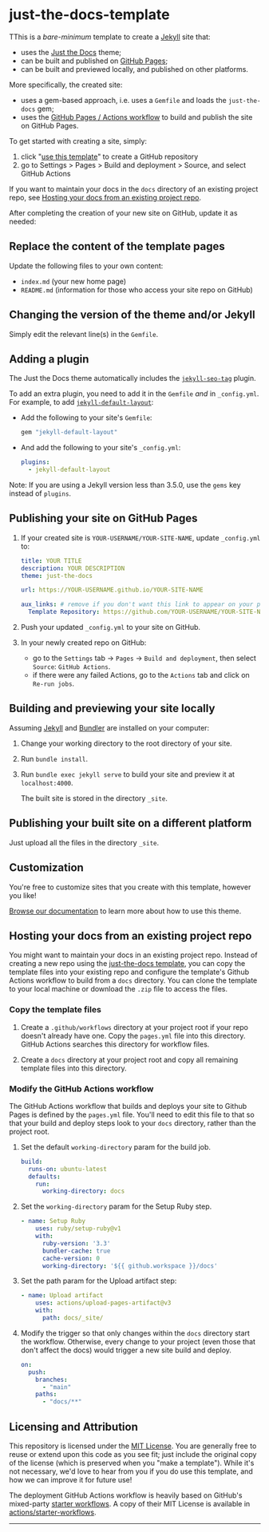 # just-the-docs-template

TThis is a *bare-minimum* template to create a [Jekyll] site that:

- uses the [Just the Docs] theme;
- can be built and published on [GitHub Pages];
- can be built and previewed locally, and published on other platforms.

More specifically, the created site:

- uses a gem-based approach, i.e. uses a `Gemfile` and loads the `just-the-docs` gem;
- uses the [GitHub Pages / Actions workflow] to build and publish the site on GitHub Pages.

To get started with creating a site, simply:

1. click "[use this template]" to create a GitHub repository
2. go to Settings > Pages > Build and deployment > Source, and select GitHub Actions

If you want to maintain your docs in the `docs` directory of an existing project repo, see [Hosting your docs from an existing project repo](#hosting-your-docs-from-an-existing-project-repo).

After completing the creation of your new site on GitHub, update it as needed:

## Replace the content of the template pages

Update the following files to your own content:

- `index.md` (your new home page)
- `README.md` (information for those who access your site repo on GitHub)

## Changing the version of the theme and/or Jekyll

Simply edit the relevant line(s) in the `Gemfile`.

## Adding a plugin

The Just the Docs theme automatically includes the [`jekyll-seo-tag`] plugin.

To add an extra plugin, you need to add it in the `Gemfile` *and* in `_config.yml`. For example, to add [`jekyll-default-layout`]:

- Add the following to your site's `Gemfile`:

  ```ruby
  gem "jekyll-default-layout"
  ```

- And add the following to your site's `_config.yml`:

  ```yaml
  plugins:
    - jekyll-default-layout
  ```

Note: If you are using a Jekyll version less than 3.5.0, use the `gems` key instead of `plugins`.

## Publishing your site on GitHub Pages

1.  If your created site is `YOUR-USERNAME/YOUR-SITE-NAME`, update `_config.yml` to:

    ```yaml
    title: YOUR TITLE
    description: YOUR DESCRIPTION
    theme: just-the-docs

    url: https://YOUR-USERNAME.github.io/YOUR-SITE-NAME

    aux_links: # remove if you don't want this link to appear on your pages
      Template Repository: https://github.com/YOUR-USERNAME/YOUR-SITE-NAME
    ```

2.  Push your updated `_config.yml` to your site on GitHub.

3.  In your newly created repo on GitHub:
    - go to the `Settings` tab -> `Pages` -> `Build and deployment`, then select `Source`: `GitHub Actions`.
    - if there were any failed Actions, go to the `Actions` tab and click on `Re-run jobs`.

## Building and previewing your site locally

Assuming [Jekyll] and [Bundler] are installed on your computer:

1.  Change your working directory to the root directory of your site.

2.  Run `bundle install`.

3.  Run `bundle exec jekyll serve` to build your site and preview it at `localhost:4000`.

    The built site is stored in the directory `_site`.

## Publishing your built site on a different platform

Just upload all the files in the directory `_site`.

## Customization

You're free to customize sites that you create with this template, however you like!

[Browse our documentation][Just the Docs] to learn more about how to use this theme.

## Hosting your docs from an existing project repo

You might want to maintain your docs in an existing project repo. Instead of creating a new repo using the [just-the-docs template](https://github.com/just-the-docs/just-the-docs-template), you can copy the template files into your existing repo and configure the template's Github Actions workflow to build from a `docs` directory. You can clone the template to your local machine or download the `.zip` file to access the files.

### Copy the template files

1.  Create a `.github/workflows` directory at your project root if your repo doesn't already have one. Copy the `pages.yml` file into this directory. GitHub Actions searches this directory for workflow files.

2.  Create a `docs` directory at your project root and copy all remaining template files into this directory.

### Modify the GitHub Actions workflow

The GitHub Actions workflow that builds and deploys your site to Github Pages is defined by the `pages.yml` file. You'll need to edit this file to that so that your build and deploy steps look to your `docs` directory, rather than the project root.

1.  Set the default `working-directory` param for the build job.

    ```yaml
    build:
      runs-on: ubuntu-latest
      defaults:
        run:
          working-directory: docs
    ```

2.  Set the `working-directory` param for the Setup Ruby step.

    ```yaml
    - name: Setup Ruby
        uses: ruby/setup-ruby@v1
        with:
          ruby-version: '3.3'
          bundler-cache: true
          cache-version: 0
          working-directory: '${{ github.workspace }}/docs'
    ```

3.  Set the path param for the Upload artifact step:

    ```yaml
    - name: Upload artifact
        uses: actions/upload-pages-artifact@v3
        with:
          path: docs/_site/
    ```

4.  Modify the trigger so that only changes within the `docs` directory start the workflow. Otherwise, every change to your project (even those that don't affect the docs) would trigger a new site build and deploy.

    ```yaml
    on:
      push:
        branches:
          - "main"
        paths:
          - "docs/**"
    ```

## Licensing and Attribution

This repository is licensed under the [MIT License]. You are generally free to reuse or extend upon this code as you see fit; just include the original copy of the license (which is preserved when you "make a template"). While it's not necessary, we'd love to hear from you if you do use this template, and how we can improve it for future use!

The deployment GitHub Actions workflow is heavily based on GitHub's mixed-party [starter workflows]. A copy of their MIT License is available in [actions/starter-workflows].

----

[^1]: [It can take up to 10 minutes for changes to your site to publish after you push the changes to GitHub](https://docs.github.com/en/pages/setting-up-a-github-pages-site-with-jekyll/creating-a-github-pages-site-with-jekyll#creating-your-site).

[Jekyll]: https://jekyllrb.com
[Just the Docs]: https://just-the-docs.github.io/just-the-docs/
[GitHub Pages]: https://docs.github.com/en/pages
[GitHub Pages / Actions workflow]: https://github.blog/changelog/2022-07-27-github-pages-custom-github-actions-workflows-beta/
[Bundler]: https://bundler.io
[use this template]: https://github.com/just-the-docs/just-the-docs-template/generate
[`jekyll-default-layout`]: https://github.com/benbalter/jekyll-default-layout
[`jekyll-seo-tag`]: https://jekyll.github.io/jekyll-seo-tag
[MIT License]: https://en.wikipedia.org/wiki/MIT_License
[starter workflows]: https://github.com/actions/starter-workflows/blob/main/pages/jekyll.yml
[actions/starter-workflows]: https://github.com/actions/starter-workflows/blob/main/LICENSE
